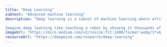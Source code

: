 ```yaml
---
title: "Deep Learning"
subtext: "Advanced machine learning"
description: "Deep learning is a subset of machine learning where artificial neural networks, algorithms inspired by the human brain, learn from large amounts of data. It's used in areas like image recognition, natural language processing, and game playing.

Imagine deep learning like teaching a robot by showing it thousands of examples until it gets really good at a task."
imageUrl: "https://miro.medium.com/v2/resize:fit:1400/format:webp/1*vA_JbRWW-2a7fDI1duAOyQ.png"
resourceUrl: "https://deepmind.com/research/deep-learning"
---
```

